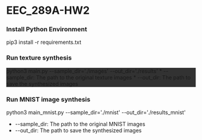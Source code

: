 # EEC_289A-HW2

### Install Python Environment
pip3 install -r requirements.txt

### Run texture synthesis
<div style="background-color: rgb(50, 50, 50);">
python3 main.py --sample_dir='./images' --out_dir='./results'
* --sample_dir: The path to the original texture images
* --out_dir: The path to save the synthesized images
</div>

### Run MNIST image synthesis
python3 main_mnist.py --sample_dir='./mnist' --out_dir='./results_mnist'
* --sample_dir: The path to the original MNIST images
* --out_dir: The path to save the synthesized images
